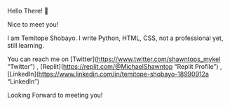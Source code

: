 Hello There! :wave:

Nice to meet you!

I am Temitope Shobayo. I write  Python, HTML, CSS, not a professional yet, still learning.


You can reach me on [Twitter](https://www.twitter.com/shawntops_mykel “Twitter”) , [Replit](https://replit.com/@MichaelShawntop “Replit Profile”) , [LinkedIn](https://www.linkedin.com/in/temitope-shobayo-18990912a “LinkedIn”)


Looking Forward to meeting you!